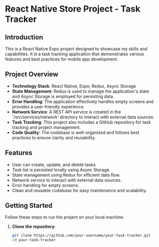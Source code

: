 # React Native Store Project - Task Tracker

## Introduction

This is a React Native Expo project designed to showcase my skills and capabilities. It is a task tracking application that demonstrates various features and best practices for mobile app development.

## Project Overview

- **Technology Stack**: React Native, Expo, Redux, Async Storage
- **State Management**: Redux is used to manage the application's state and Async Storage is employed for persisting data.
- **Error Handling**: The application effectively handles empty screens and provides a user-friendly experience.
- **Network Service**: A REST API service is created in the '/src/services/network' directory to interact with external data sources.
- **Task Tracking**: This project also includes a GitHub repository for task tracking and project management.
- **Code Quality**: The codebase is well-organized and follows best practices to ensure clarity and reusability.

## Features

- User can create, update, and delete tasks.
- Task list is persisted locally using Async Storage.
- State management using Redux for efficient data flow.
- Network service to interact with external data sources.
- Error handling for empty screens.
- Clean and reusable codebase for easy maintenance and scalability.

## Getting Started

Follow these steps to run the project on your local machine:

1. **Clone the repository**:

   ```bash
   git clone https://github.com/your-username/your-task-tracker.git
   cd your-task-tracker
